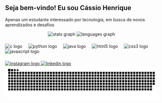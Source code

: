 ## Seja bem-vindo! Eu sou Cássio Henrique
Apenas um estudante interessado por tecnologia, em busca de novos aprendizados e desafios

<div align="center">
  <img src="https://github-readme-stats.vercel.app/api?username=cassiohmonteiro&hide_title=false&hide_rank=false&show_icons=true&include_all_commits=true&count_private=true&disable_animations=false&theme=dracula&locale=pt-br&hide_border=false" height="150" alt="stats graph"  />
  <img src="https://github-readme-stats.vercel.app/api/top-langs?username=cassiohmonteiro&locale=pt-br&hide_title=false&layout=compact&card_width=320&langs_count=5&theme=dracula&hide_border=false" height="150" alt="languages graph"  />
</div>

###

<div align="left">
  <img src="https://skillicons.dev/icons?i=c" height="30" alt="c logo"  />
  <img width="12" />
  <img src="https://cdn.simpleicons.org/python/3776AB" height="30" alt="python logo"  />
  <img width="12" />
  <img src="https://cdn.jsdelivr.net/gh/devicons/devicon/icons/java/java-original.svg" height="30" alt="java logo"  />
  <img width="12" />
  <img src="https://cdn.simpleicons.org/html5/E34F26" height="30" alt="html5 logo"  />
  <img width="12" />
  <img src="https://cdn.simpleicons.org/css3/1572B6" height="30" alt="css3 logo"  />
  <img width="12" />
  <img src="https://cdn.simpleicons.org/javascript/F7DF1E" height="30" alt="javascript logo"  />
</div>

###

<div align="left">
  <a href="https://www.instagram.com/cassioo__henrique/" target="_blank">
    <img src="https://img.shields.io/static/v1?message=Instagram&logo=instagram&label=cassio__henrique&color=E4405F&logoColor=white&labelColor=E4405F&style=for-the-badge" height="35" alt="instagram logo"  />
  </a>
<a href="https://www.linkedin.com/in/c%C3%A1ssio-henrique-1384622b3/" target="_blank">
    <img src="https://img.shields.io/static/v1?message=LinkedIn&logo=linkedin&label=Cassio%20Henrique&color=0077B5&logoColor=white&labelColor=0077B5&style=for-the-badge" height="35" alt="linkedin logo"  />
  </a>

  <picture align="center">
  <source media="(prefers-color-scheme: dark)" srcset="https://raw.githubusercontent.com/cassiohmonteiro/cassiohmonteiro/output/github-contribution-grid-snake-dark.svg">
  <source media="(prefers-color-scheme: light)" srcset="https://raw.githubusercontent.com/cassiohmonteiro/cassiohmonteiro/output/github-contribution-grid-snake-dark.svg">
  <img align="center" alt="github contribution grid snake animation" src="https://raw.githubusercontent.com/cassiohmonteiro/cassiohmonteiro/output/github-contribution-grid-snake.svg">
</picture>
  


